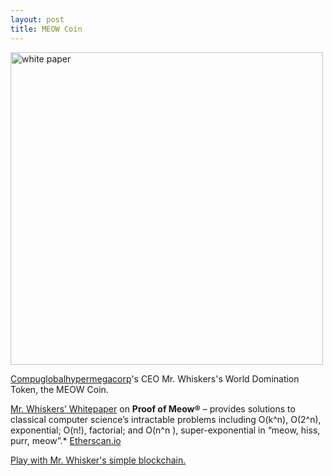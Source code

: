 ```yaml
---
layout: post
title: MEOW Coin
---
```


<img src="{{ site.baseurl }}/images/whitepaper001.jpg" alt="white paper" style="width: 500px;"/>

[Compuglobalhypermegacorp](https://compuglobalhypermegacorp.com)'s CEO Mr. Whiskers's World Domination Token, the MEOW Coin.

[Mr. Whiskers’ Whitepaper](https://github.com/compuglobalhypermegacorp) on **Proof of Meow®** – provides solutions to classical computer science’s intractable problems including O(k^n), O(2^n), exponential; O(n!), factorial; and O(n^n ), super-exponential in “meow, hiss, purr, meow”.* [Etherscan.io](https://etherscan.io/token/0x4ed4DDd7981e347b673f697DC821965A3EB64b9c)

[Play with Mr. Whisker's simple blockchain.](https://github.com/pleasemarkdarkly/simpleblockchain)
